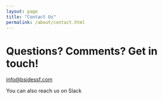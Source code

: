 ```yaml
---
layout: page
title: "Contact Us"
permalink: /about/contact.html
--- 
```


# Questions? Comments? Get in touch!

info@bsidessf.com

You can also reach us on Slack

<script async defer src="https://bsidessf-slack.herokuapp.com/slackin.js?large"></script>

